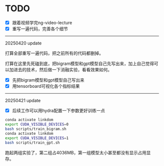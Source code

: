 # TODO

- [x] 跟着视频学完ng-video-lecture
- [x] 重写一遍代码，完善各个细节

------

20250420 update

打算全部重写一遍代码，把之前所有的代码都删掉。

打算在这里先死磕到底，把bigram模型和gpt模型自己先写出来，加上自己觉得可以加进去的技术，然后做一下消融实验，看看效果如何。

- [x] 先把bigram模型和gpt模型自己写出来
- [x] 用tensorboard可视化各个指标结果

------

20250421 update

- [x] 后续工作可以用hydra配置一下参数更好训练一点

```bash
conda activate linkdom
export CUDA_VISIBLE_DEVICES=0
bash scripts/train_bigram.sh
conda activate linkdom
export CUDA_VISIBLE_DEVICES=1
bash scripts/train_gpt.sh
```

跑起两组实验了，第二组占4036MB，第一组模型太小甚至都没有显示占用显存。
